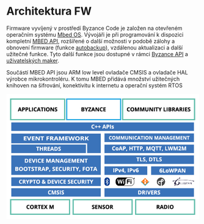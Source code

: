 # Architektura FW

Firmware vyvíjený v prostředí Byzance Code je založen na otevřeném operačním systému [Mbed OS](https://github.com/ARMmbed/mbed-os). Vývojáři je při programování k dispozici kompletní [MBED API](../mbed-api/), rozšířené o další možnosti v podobě zálohy a obnovení firmware \(funkce [autobackup](autobackup.md)\), vzdálenou aktualizaci a další užitečné funkce. Tyto další funkce jsou dostupné v rámci [Byzance API](../byzance-api/) a [uživatelských maker](../byzance-api/uzivatelska-makra.md).

Součástí MBED API jsou ARM low level ovladače CMSIS a ovladače HAL výrobce mikrokontroléru. K tomu MBED přidává množství užitečných knihoven na šifrování, konektivitu k internetu a operační systém RTOS

![](../../../.gitbook/assets/architektura_fw.jpg)

